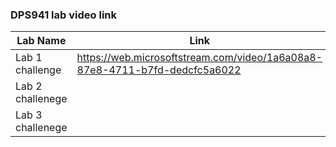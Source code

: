 ### DPS941 lab video link



| Lab Name         | Link                                                                            | 
| ---------------  | --------------                                                                  | 
| Lab 1 challenge  | https://web.microsoftstream.com/video/1a6a08a8-87e8-4711-b7fd-dedcfc5a6022      |
| Lab 2 challenege |                                                                                 | 
| Lab 3 challenege |                                                                                 | 
